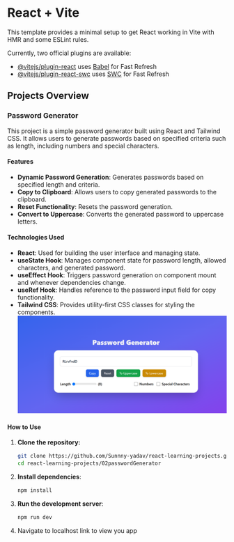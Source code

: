 # React + Vite

This template provides a minimal setup to get React working in Vite with HMR and some ESLint rules.

Currently, two official plugins are available:

- [@vitejs/plugin-react](https://github.com/vitejs/vite-plugin-react/blob/main/packages/plugin-react/README.md) uses [Babel](https://babeljs.io/) for Fast Refresh
- [@vitejs/plugin-react-swc](https://github.com/vitejs/vite-plugin-react-swc) uses [SWC](https://swc.rs/) for Fast Refresh

## Projects Overview

### Password Generator

This project is a simple password generator built using React and Tailwind CSS. It allows users to generate passwords based on specified criteria such as length, including numbers and special characters.

#### Features

- **Dynamic Password Generation**: Generates passwords based on specified length and criteria.
- **Copy to Clipboard**: Allows users to copy generated passwords to the clipboard.
- **Reset Functionality**: Resets the password generation.
- **Convert to Uppercase**: Converts the generated password to uppercase letters.


#### Technologies Used

- **React**: Used for building the user interface and managing state.
- **useState Hook**: Manages component state for password length, allowed characters, and generated password.
- **useEffect Hook**: Triggers password generation on component mount and whenever dependencies change.
- **useRef Hook**: Handles reference to the password input field for copy functionality.
- **Tailwind CSS**: Provides utility-first CSS classes for styling the components.
![passwordGenerator](./src/assets/image.png)

#### How to Use

1. **Clone the repository:**
   ```bash
   git clone https://github.com/Sunnny-yadav/react-learning-projects.git
   cd react-learning-projects/02passwordGenerator
   ```
2. **Install dependencies**:
   ```bash
   npm install
   ```
3. **Run the development server**:
   ```bash  
   npm run dev
    ```
4. Navigate to localhost link to view you app
